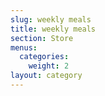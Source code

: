 ```yaml
---
slug: weekly meals
title: weekly meals
section: Store
menus:
  categories:
    weight: 2
layout: category
---
```

